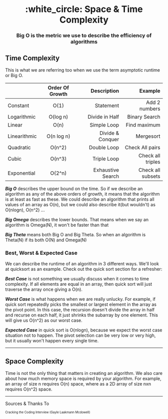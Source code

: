 <h1 align="center">
    :white_circle: Space & Time Complexity
</h1>

<h3 align="center">
	Big O is the metric we use to describe the efficiency of algorithms
</h3>


## Time Complexity

This is what we are referring too when we use the term asymptotic runtime or Big 
O.

|               | Order Of Growth | Description       | Example          |  
| ------------- |:---------------:| -----------------:|-----------------:| 
| Constant      | O(1)            | Statement         | Add 2 numbers    |
| Logarithmic   | O(log n)        | Divide in Half    | Binary Search    |
| Linear        | O(n)            | Simple Loop       | Find maximum     |
| Linearithmic  | O(n log n)      | Divide & Conquer  | Mergesort        |
| Quadratic     | O(n^2)          | Double Loop       | Check All pairs  |
| Cubic         | O(n^3)          | Triple Loop       | Check all triples|
| Exponential   | O(2^n)          | Exhaustive Search | Check all subsets|

***Big O*** describes the upper bound on the time. So if we describe an algorithm as any of the above orders of growth, it means that the algorithm is at least as fast as these. We could describe an algorithm that prints all values of an array as O(n), but we could also describe it(but wouldn't) as O(nlogn), O(n^2) ...

***Big Omega*** describes the lower bounds. That means when we say an algorithm is Omega(N), it won't be faster than that

***Big Theta*** means both Big O and Big Theta. So when an algorithm is Theta(N) if its both O(N) and Omega(N)

### Best, Worst & Expected Case

We can describe the runtime of an algorithm in 3 different ways. We'll look at quicksort as an example. Check out the quick sort section for a refresher:

***Best Case*** is not something we usually discuss when it comes to time complexity. If all elements are equal in an array, then quick sort will just traverse the array once giving a O(n).

***Worst Case*** is what happens when we are really unlucky. For example, if quick sort repeatedly picks the smallest or largest element in the array as the pivot point. In this case, the recursion doesn't divide the array in half and recurse on each half, it just shrinks the subarray by one element. This will give us O(n^2) as our worst case.

***Expected Case*** in quick sort is O(nlogn), because we expect the worst case situation not to happen. The pivot selection can be very low or very high, but it usually won't happen every single time.
___

## Space Complexity

Time is not the only thing that matters in creating an algorithm. We also care about how much memory space is required by your algorithm. For example, an array of size n requires O(n) space, where as a 2D array of size nxn requires O(n^2) space.

____

Sources & Thanks To

<sub><sup>Cracking the Coding Interview (Gayle Laakmann Mcdowell)</sup></sub>




























